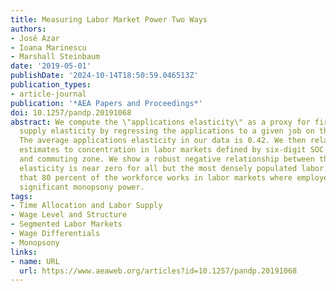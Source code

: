 ```yaml
---
title: Measuring Labor Market Power Two Ways
authors:
- José Azar
- Ioana Marinescu
- Marshall Steinbaum
date: '2019-05-01'
publishDate: '2024-10-14T18:50:59.046513Z'
publication_types:
- article-journal
publication: '*AEA Papers and Proceedings*'
doi: 10.1257/pandp.20191068
abstract: We compute the \"applications elasticity\" as a proxy for firm-level labor
  supply elasticity by regressing the applications to a given job on the posted wage.
  The average applications elasticity in our data is 0.42. We then relate our elasticity
  estimates to concentration in labor markets defined by six-digit SOC occupations
  and commuting zone. We show a robust negative relationship between the two. Applications
  elasticity is near zero for all but the most densely populated labor markets, suggesting
  that 80 percent of the workforce works in labor markets where employers exercise
  significant monopsony power.
tags:
- Time Allocation and Labor Supply
- Wage Level and Structure
- Segmented Labor Markets
- Wage Differentials
- Monopsony
links:
- name: URL
  url: https://www.aeaweb.org/articles?id=10.1257/pandp.20191068
---
```

